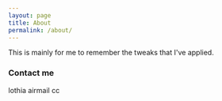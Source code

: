 ```yaml
---
layout: page
title: About
permalink: /about/
---
```


This is mainly for me to remember the tweaks that I've applied.


### Contact me

lothia airmail cc
